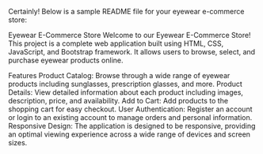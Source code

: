 
Certainly! Below is a sample README file for your eyewear e-commerce store:

Eyewear E-Commerce Store
Welcome to our Eyewear E-Commerce Store! This project is a complete web application built using HTML, CSS, JavaScript, and Bootstrap framework. It allows users to browse, select, and purchase eyewear products online.

Features
Product Catalog: Browse through a wide range of eyewear products including sunglasses, prescription glasses, and more.
Product Details: View detailed information about each product including images, description, price, and availability.
Add to Cart: Add products to the shopping cart for easy checkout.
User Authentication: Register an account or login to an existing account to manage orders and personal information.
Responsive Design: The application is designed to be responsive, providing an optimal viewing experience across a wide range of devices and screen sizes.


